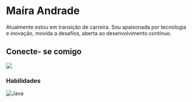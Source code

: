 # Maíra Andrade

Atualmente estou em transição de carreira.
Sou apaixonada por tecnologia e inovação, movida a desafios, aberta ao desenvolvimento contínuo.

## Conecte- se  comigo
<div> <a href="https://www.linkedin.com/in/mairahandrade/" target="_blank"><img src="https://img.shields.io/badge/-LinkedIn-%230077B5?style=for-the-badge&logo=linkedin&logoColor=white" target="_blank"></a> 
  


### Habilidades
![Java](https://img.shields.io/badge/Java-000?style=for-the-badge&logo=java&logoColor=30A3DC)



